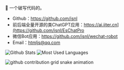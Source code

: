👋 一个破写代码的。

- Github：<https://github.com/isnl>
- 前后端全量开源的类ChatGPT应用：<https://ai.iiter.cn](https://github.com/isnl/EsChatPro>
- 微信Bot应用：<https://github.com/isnl/wechat-robot>
- Email：<htmljs@qq.com>

![Github Stats](https://github-readme-stats.vercel.app/api?username=isnl&show_icons=true&theme=vue&count_private=true)
![Most Used Languages](https://github-readme-stats.vercel.app/api/top-langs/?username=isnl&theme=dark&layout=compact)    

<picture>
  <source media="(prefers-color-scheme: dark)" srcset="https://raw.githubusercontent.com/isnl/isnl/main/assets/github-contribution-grid-snake-dark.svg">
  <source media="(prefers-color-scheme: light)" srcset="https://raw.githubusercontent.com/isnl/isnl/main/assets/github-contribution-grid-snake.svg">
  <img alt="github contribution grid snake animation" src="https://raw.githubusercontent.com/isnl/isnl/main/assets/github-contribution-grid-snake.svg">
</picture>
